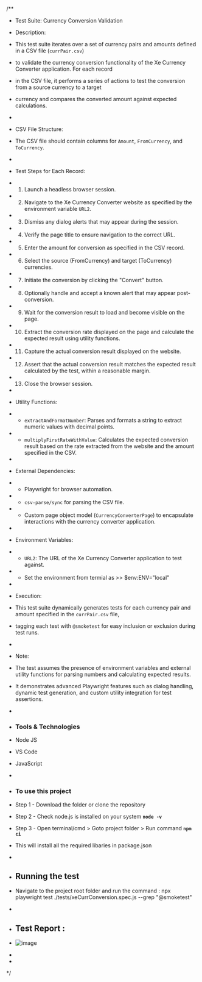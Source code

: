 /**
 * Test Suite: Currency Conversion Validation
 * Description:
 * This test suite iterates over a set of currency pairs and amounts defined in a CSV file (`currPair.csv`)
 * to validate the currency conversion functionality of the Xe Currency Converter application. For each record
 * in the CSV file, it performs a series of actions to test the conversion from a source currency to a target
 * currency and compares the converted amount against expected calculations.
 * 
 * CSV File Structure:
 * The CSV file should contain columns for `Amount`, `FromCurrency`, and `ToCurrency`.
 * 
 * Test Steps for Each Record:
 * 1. Launch a headless browser session.
 * 2. Navigate to the Xe Currency Converter website as specified by the environment variable `URL2`.
 * 3. Dismiss any dialog alerts that may appear during the session.
 * 4. Verify the page title to ensure navigation to the correct URL.
 * 5. Enter the amount for conversion as specified in the CSV record.
 * 6. Select the source (FromCurrency) and target (ToCurrency) currencies.
 * 7. Initiate the conversion by clicking the "Convert" button.
 * 8. Optionally handle and accept a known alert that may appear post-conversion.
 * 9. Wait for the conversion result to load and become visible on the page.
 * 10. Extract the conversion rate displayed on the page and calculate the expected result using utility functions.
 * 11. Capture the actual conversion result displayed on the website.
 * 12. Assert that the actual conversion result matches the expected result calculated by the test, within a reasonable margin.
 * 13. Close the browser session.
 * 
 * Utility Functions:
 * - `extractAndFormatNumber`: Parses and formats a string to extract numeric values with decimal points.
 * - `multiplyFirstRateWithValue`: Calculates the expected conversion result based on the rate extracted from the website and the amount specified in the CSV.
 * 
 * External Dependencies:
 * - Playwright for browser automation.
 * - `csv-parse/sync` for parsing the CSV file.
 * - Custom page object model (`CurrencyConverterPage`) to encapsulate interactions with the currency converter application.
 * 
 * Environment Variables:
 * - `URL2`: The URL of the Xe Currency Converter application to test against.
 * - Set the environment from termial as >> $env:ENV="local"
 * 
 * Execution:
 * This test suite dynamically generates tests for each currency pair and amount specified in the `currPair.csv` file,
 * tagging each test with `@smoketest` for easy inclusion or exclusion during test runs.
 * 
 * Note:
 * The test assumes the presence of environment variables and external utility functions for parsing numbers and calculating expected results.
 * It demonstrates advanced Playwright features such as dialog handling, dynamic test generation, and custom utility integration for test assertions.
 * 
 * ### Tools & Technologies
 * Node JS
 * VS Code
 * JavaScript
 *
 * ### To use this project
 * Step 1 - Download the folder or clone the repository
 * Step 2 - Check node.js is installed on your system  **`node -v`**
 * Step 3 - Open terminal/cmd > Goto project folder > Run command 
 **`npm ci`**	
 *  This will install all the required libaries in package.json
 * 
 * ## Running the test
 *  Navigate to the project root folder and run the command :  npx playwright test ./tests/xeCurrConversion.spec.js --grep "@smoketest"
 *  
 *  ## Test Report :
 *  ![image](https://github.com/sanjquant/XECurrencyConverter/assets/88951836/2e2109eb-c856-4e9d-86d8-0973990981f8)

 *  
 *  
 */
